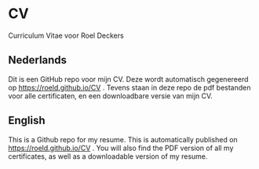 # CV

Curriculum Vitae voor Roel Deckers

## Nederlands

Dit is een GitHub repo voor mijn CV. Deze wordt automatisch gegenereerd op https://roeld.github.io/CV . Tevens staan in deze repo de pdf bestanden voor alle certificaten, en een downloadbare versie van mijn CV.

## English

This is a Github repo for my resume. This is automatically published on https://roeld.github.io/CV . You will also find the PDF version of all my certificates, as well as a downloadable version of my resume.
